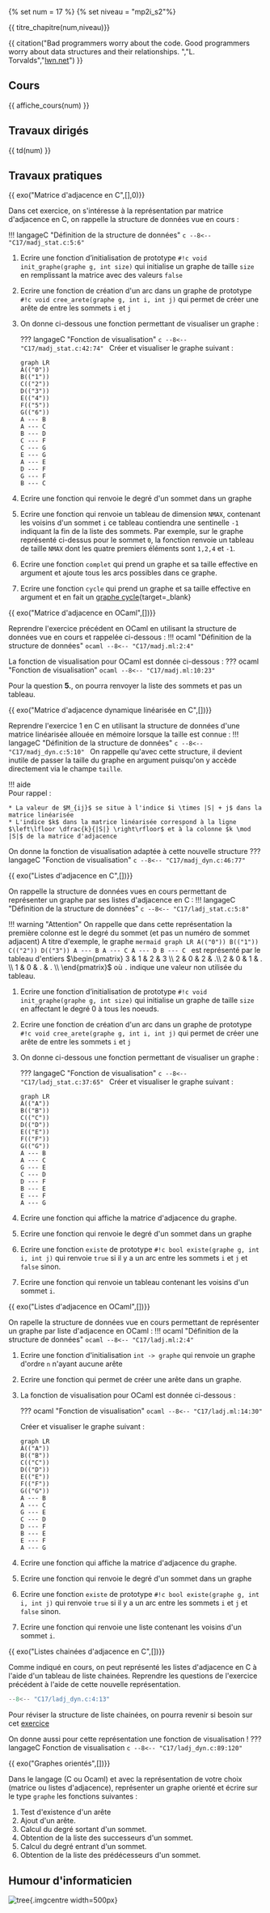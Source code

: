 {% set num = 17 %}
{% set niveau = "mp2i_s2"%}

{{ titre_chapitre(num,niveau)}}

{{ citation("Bad programmers worry about the code. Good programmers worry about data structures and their relationships.
","L. Torvalds","[lwn.net](https://lwn.net/Articles/193245/)") }}

## Cours

{{ affiche_cours(num) }}

## Travaux dirigés

{{ td(num) }}


## Travaux pratiques

{{ exo("Matrice d'adjacence en C",[],0)}}

Dans cet exercice, on s'intéresse à la représentation par matrice d'adjacence en C, on rappelle la structure de données vue en cours :

!!! langageC "Définition de la structure de données"
    ```c
    --8<-- "C17/madj_stat.c:5:6"
    ```

1. Ecrire une fonction d’initialisation de prototype `#!c void init_graphe(graphe g, int size)` qui initialise un graphe de taille `size` en remplissant la matrice avec des valeurs `false`

2. Ecrire une fonction de création d'un arc dans un graphe de prototype `#!c void cree_arete(graphe g, int i, int j)` qui permet de créer une arête de entre les sommets `i` et `j`

3. On donne ci-dessous une fonction permettant de visualiser un graphe :

    ??? langageC "Fonction de visualisation"
        ```c
        --8<-- "C17/madj_stat.c:42:74"
        ```
    Créer et visualiser le graphe suivant :
    ```mermaid
    graph LR
    A(("0"))
    B(("1"))
    C(("2"))
    D(("3"))
    E(("4"))
    F(("5"))
    G(("6"))
    A --- B
    A --- C
    B --- D
    C --- F
    C --- G
    E --- G
    A --- E
    D --- F
    G --- F
    B --- C
    ```

4. Ecrire une fonction qui renvoie le degré d'un sommet dans un graphe

5. Ecrire une fonction qui renvoie un tableau de dimension `NMAX`, contenant les voisins d'un sommet `i` ce tableau contiendra une sentinelle `-1` indiquant la fin de la liste des sommets. Par exemple, sur le graphe représenté ci-dessus pour le sommet `0`, la fonction renvoie un tableau de taille `NMAX` dont les quatre premiers éléments sont `1,2,4` et `-1`.

6. Ecrire une fonction `complet` qui prend un graphe et sa taille effective en argument et ajoute tous les arcs possibles dans ce graphe. 

7. Ecrire une fonction `cycle` qui prend un graphe et sa taille effective en argument et en fait un [graphe cycle](https://fr.wikipedia.org/wiki/Graphe_cycle){target=_blank}


{{ exo("Matrice d'adjacence en OCaml",[])}}

Reprendre l'exercice précédent en OCaml en utilisant la structure de données vue en cours et rappelée ci-dessous :
!!! ocaml "Définition de la structure de données"
    ```ocaml
    --8<-- "C17/madj.ml:2:4"
    ```

La fonction de visualisation pour OCaml est donnée ci-dessous :
??? ocaml "Fonction de visualisation"
    ```ocaml
    --8<-- "C17/madj.ml:10:23"
    ```

Pour la question **5.**, on pourra renvoyer la liste des sommets et pas un tableau.

{{ exo("Matrice d'adjacence dynamique linéarisée en C",[])}}

Reprendre l'exercice 1 en C en utilisant la structure de données d'une matrice linéarisée allouée en mémoire lorsque la taille est connue :
!!! langageC "Définition de la structure de données"
    ```c
    --8<-- "C17/madj_dyn.c:5:10"
    ```
On rappelle qu'avec cette structure, il devient inutile de passer la taille du graphe en argument puisqu'on y accède directement via le champe `taille`.

!!! aide    
    Pour rappel :

    * La valeur de $M_{ij}$ se situe à l'indice $i \times |S| + j$ dans la matrice linéarisée
    * L'indice $k$ dans la matrice linéarisée correspond à la ligne $\left\lfloor \dfrac{k}{|S|} \right\rfloor$ et à la colonne $k \mod |S|$ de la matrice d'adjacence

On donne la fonction de visualisation adaptée à cette nouvelle structure
??? langageC "Fonction de visualisation"
    ```c
    --8<-- "C17/madj_dyn.c:46:77"
    ```

{{ exo("Listes d'adjacence en C",[])}}

On rappelle la structure de données vues en cours permettant de représenter un graphe par ses listes d'adjacence en C :
!!! langageC "Définition de la structure de données"
    ```c
    --8<-- "C17/ladj_stat.c:5:8"
    ```

!!! warning "Attention"
    On rappelle que dans cette représentation la première colonne est le degré du sommet (et pas un numéro de sommet adjacent)
    A titre d'exemple, le graphe
    ```mermaid
    graph LR
    A(("0"))
    B(("1"))
    C(("2"))
    D(("3"))
    A --- B
    A --- C
    A --- D
    B --- C
    ```
    est représenté par le tableau d'entiers  $\begin{pmatrix}
    3 & 1 & 2 & 3 \\
    2 & 0 & 2 &  .\\
    2 & 0 & 1 & . \\
    1 & 0 & . & . \\
    \end{pmatrix}$ où `.` indique une valeur non utilisée du tableau.
    
1. Ecrire une fonction d’initialisation de prototype `#!c void init_graphe(graphe g, int size)` qui initialise un graphe de taille `size` en affectant le degré 0 à tous les noeuds.

2. Ecrire une fonction de création d'un arc dans un graphe de prototype `#!c void cree_arete(graphe g, int i, int j)` qui permet de créer une arête de entre les sommets `i` et `j`

3. On donne ci-dessous une fonction permettant de visualiser un graphe :

    ??? langageC "Fonction de visualisation"
        ```c
        --8<-- "C17/ladj_stat.c:37:65"
        ```
    Créer et visualiser le graphe suivant :
    ```mermaid
    graph LR
    A(("A"))
    B(("B"))
    C(("C"))
    D(("D"))
    E(("E"))
    F(("F"))
    G(("G"))
    A --- B
    A --- C
    G --- E
    C --- D
    D --- F
    B --- E
    E --- F
    A --- G
    ```

3. Ecrire une fonction qui affiche la matrice d'adjacence du graphe.

4. Ecrire une fonction qui renvoie le degré d'un sommet dans un graphe

5. Ecrire une fonction `existe` de prototype `#!c bool existe(graphe g, int i, int j)` qui renvoie `true` si il y a un arc entre les sommets `i` et `j` et `false` sinon.

6. Ecrire une fonction qui renvoie un tableau  contenant les voisins d'un sommet `i`. 


{{ exo("Listes d'adjacence en OCaml",[])}}

On rapelle la structure de données vue en cours permettant de représenter un graphe par liste d'adjacence en OCaml :
!!! ocaml "Définition de la structure de données"
    ```ocaml
    --8<-- "C17/ladj.ml:2:4"
    ```

1. Ecrire une fonction d'initialisation `int -> graphe` qui renvoie un graphe d'ordre `n` n'ayant aucune arête

2. Ecrire une fonction qui permet de créer une arête dans un graphe.

3. La fonction de visualisation pour OCaml est donnée ci-dessous :

    ??? ocaml "Fonction de visualisation"
        ```ocaml
            --8<-- "C17/ladj.ml:14:30"
        ```
    
    Créer et visualiser le graphe suivant :
    ```mermaid
    graph LR
    A(("A"))
    B(("B"))
    C(("C"))
    D(("D"))
    E(("E"))
    F(("F"))
    G(("G"))
    A --- B
    A --- C
    G --- E
    C --- D
    D --- F
    B --- E
    E --- F
    A --- G
    ```

3. Ecrire une fonction qui affiche la matrice d'adjacence du graphe.

4. Ecrire une fonction qui renvoie le degré d'un sommet dans un graphe

5. Ecrire une fonction `existe` de prototype `#!c bool existe(graphe g, int i, int j)` qui renvoie `true` si il y a un arc entre les sommets `i` et `j` et `false` sinon.

6. Ecrire une fonction qui renvoie une liste  contenant les voisins d'un sommet `i`.


{{ exo("Listes chainées d'adjacence en C",[])}}

Comme indiqué en cours, on peut représenté les listes d'adjacence en C à l'aide d'un tableau de liste chainées. Reprendre les questions de l'exercice précédent à l'aide de cette nouvelle représentation.

```c
--8<-- "C17/ladj_dyn.c:4:13"
```

Pour réviser la structure de liste chainées, on pourra revenir si besoin sur cet [exercice](https://fabricenativel.github.io/cpge-info/mp2i/sl/#exercice-3-listes-chainees-en-c)

On donne aussi pour cette représentation une fonction de visualisation !
??? langageC Fonction de visualisation
    ```c
    --8<-- "C17/ladj_dyn.c:89:120"
    ```

{{ exo("Graphes orientés",[])}}

Dans le langage (C ou Ocaml) et avec la représentation de votre choix (matrice ou listes d'adjacence), représenter un graphe orienté et écrire sur le type `graphe`  les fonctions suivantes :

1. Test d'existence d'un arête
2. Ajout d'un arête.
3. Calcul du degré sortant d'un sommet.
4. Obtention de la liste des successeurs d'un sommet.
5. Calcul du degré entrant d'un sommet.
6. Obtention de la liste des prédécesseurs d'un sommet.





## Humour d'informaticien

![tree](./Images/C17/travelling_salesman_problem.png){.imgcentre width=500px}

